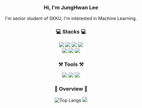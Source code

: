 
<div align='center'>
  
### Hi, I'm JungHwan Lee
I'm senior student of SKKU, I'm interested in Machine Learning.
<br>

### 💻 Stacks 💻
<img src="https://img.shields.io/badge/Python-3776AB?style=flat&logo=Python&logoColor=white" />
<img src="https://img.shields.io/badge/scikit-learn-#F7931E?style=flat&logo=scikit-learn&logoColor=white" />
<img src="https://img.shields.io/badge/PyTorch-EE4C2C?style=flat&logo=PyTorch&logoColor=white" />
<img src="https://img.shields.io/badge/TensorFlow-FF6F00?style=flat&logo=TensorFlow&logoColor=white" />
<br>
<img src="https://img.shields.io/badge/C-A8B9CC?style=flat&logo=C&logoColor=FFFFFF"/>
<img src="https://img.shields.io/badge/JavaScript-F7DF1E?style=flat&logo=JavaScript&logoColor=000000"/>
<img src="https://img.shields.io/badge/NodeJS-339933?style=flat&logo=Node.js&logoColor=FFFFFF"/>

### ⚒️ Tools ⚒️

<img src="https://img.shields.io/badge/VisualStudioCode-007ACC?style=flat&logo=Visual Studio Code&logoColor=FFFFFF"/>
<img src="https://img.shields.io/badge/Jupyter-F37626?style=flat&logo=Jupyter&logoColor=white" />
<img src="https://img.shields.io/badge/GitHub-181717?style=flat&logo=GitHub&logoColor=white" />

### 📌 Overview 📌

![Top Langs](https://github-readme-stats.vercel.app/api/top-langs/?username=ljh4770-k&layout=compact&theme=tokyonight)
<img src="https://github-readme-stats.vercel.app/api?username=chaeyh4&show_icons=true">

</div>
